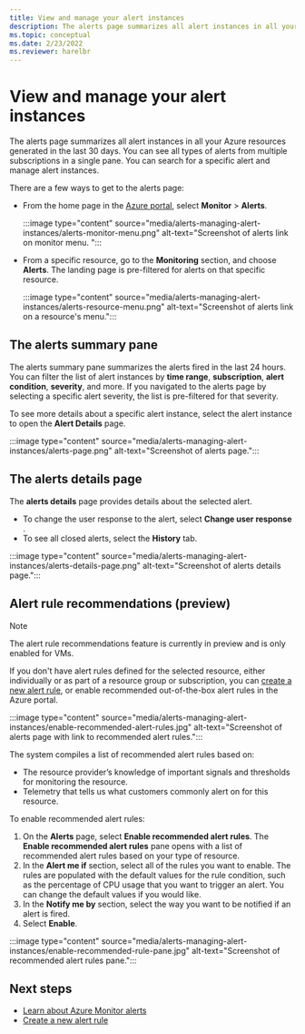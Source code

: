 ```yaml
---
title: View and manage your alert instances
description: The alerts page summarizes all alert instances in all your Azure resources generated in the last 30 days and allows you to manage your alert instances.
ms.topic: conceptual
ms.date: 2/23/2022
ms.reviewer: harelbr
---
```

# View and manage your alert instances

The alerts page summarizes all alert instances in all your Azure resources generated in the last 30 days. You can see all types of alerts from multiple subscriptions in a single pane. You can search for a specific alert and manage alert instances. 

There are a few ways to get to the alerts page:

- From the home page in the [Azure portal](https://portal.azure.com/), select **Monitor** > **Alerts**.  

  :::image type="content" source="media/alerts-managing-alert-instances/alerts-monitor-menu.png" alt-text="Screenshot of alerts link on monitor menu. ":::
  
- From a specific resource, go to the **Monitoring** section, and choose **Alerts**. The landing page is pre-filtered for alerts on that specific resource.

  :::image type="content" source="media/alerts-managing-alert-instances/alerts-resource-menu.png" alt-text="Screenshot of alerts link on a resource's menu.":::

## The alerts summary pane

The alerts summary pane summarizes the alerts fired in the last 24 hours. You can filter the list of alert instances by **time range**, **subscription**, **alert condition**, **severity**, and more. If you navigated to the alerts page by selecting a specific alert severity, the list is pre-filtered for that severity.

To see more details about a specific alert instance, select the alert instance to open the **Alert Details** page. 
   
:::image type="content" source="media/alerts-managing-alert-instances/alerts-page.png" alt-text="Screenshot of alerts page.":::

## The alerts details page

The **alerts details** page provides details about the selected alert. 
 
 - To change the user response to the alert, select **Change user response** .
 - To see all closed alerts, select the **History** tab.  

:::image type="content" source="media/alerts-managing-alert-instances/alerts-details-page.png" alt-text="Screenshot of alerts details page.":::

## Alert rule recommendations (preview)

> [!NOTE]
> The alert rule recommendations feature is currently in preview and is only enabled for VMs.

If you don't have alert rules defined for the selected resource, either individually or as part of a resource group or subscription, you can [create a new alert rule](alerts-log.md#create-a-new-log-alert-rule-in-the-azure-portal), or enable recommended out-of-the-box alert rules in the Azure portal.

:::image type="content" source="media/alerts-managing-alert-instances/enable-recommended-alert-rules.jpg" alt-text="Screenshot of alerts page with link to recommended alert rules.":::

The system compiles a list of recommended alert rules based on:
- The resource provider’s knowledge of important signals and thresholds for monitoring the resource.
- Telemetry that tells us what customers commonly alert on for this resource.

To enable recommended alert rules:
1. On the **Alerts** page, select **Enable recommended alert rules**. The **Enable recommended alert rules** pane opens with a list of recommended alert rules based on your type of resource.  
1. In the **Alert me if** section, select all of the rules you want to enable. The rules are populated with the default values for the rule condition, such as the percentage of CPU usage that you want to trigger an alert. You can change the default values if you would like.
1. In the **Notify me by** section, select the way you want to be notified if an alert is fired.
1. Select **Enable**.

:::image type="content" source="media/alerts-managing-alert-instances/enable-recommended-rule-pane.jpg" alt-text="Screenshot of recommended alert rules pane."::: 

## Next steps

- [Learn about Azure Monitor alerts](./alerts-overview.md)
- [Create a new alert rule](alerts-log.md)